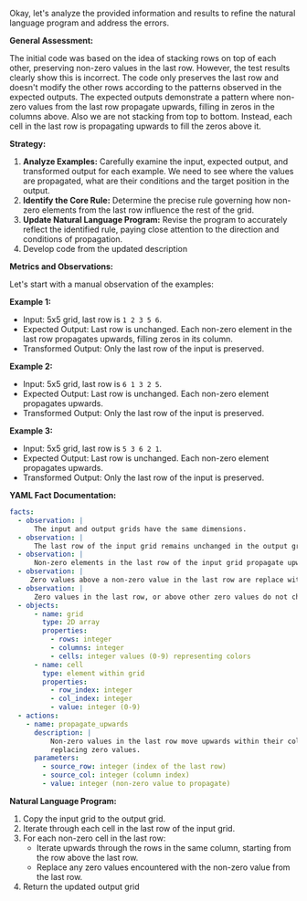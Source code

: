 Okay, let's analyze the provided information and results to refine the natural language program and address the errors.

**General Assessment:**

The initial code was based on the idea of stacking rows on top of each other, preserving non-zero values in the last row. However, the test results clearly show this is incorrect. The code only preserves the last row and doesn't modify the other rows according to the patterns observed in the expected outputs. The expected outputs demonstrate a pattern where non-zero values from the last row propagate upwards, filling in zeros in the columns above. Also we are not stacking from top to bottom. Instead, each cell in the last row is propagating upwards to fill the zeros above it.

**Strategy:**

1.  **Analyze Examples:** Carefully examine the input, expected output, and transformed output for each example. We need to see where the values are propagated, what are their conditions and the target position in the output.
2.  **Identify the Core Rule:** Determine the precise rule governing how non-zero elements from the last row influence the rest of the grid.
3.  **Update Natural Language Program:** Revise the program to accurately reflect the identified rule, paying close attention to the direction and conditions of propagation.
4. Develop code from the updated description

**Metrics and Observations:**

Let's start with a manual observation of the examples:

**Example 1:**

*   Input: 5x5 grid, last row is `1 2 3 5 6`.
*   Expected Output: Last row is unchanged. Each non-zero element in the last row propagates upwards, filling zeros in its column.
*   Transformed Output: Only the last row of the input is preserved.

**Example 2:**

*   Input: 5x5 grid, last row is `6 1 3 2 5`.
*   Expected Output: Last row is unchanged. Each non-zero element propagates upwards.
*   Transformed Output: Only the last row of the input is preserved.

**Example 3:**

*   Input: 5x5 grid, last row is `5 3 6 2 1`.
*   Expected Output: Last row is unchanged. Each non-zero element propagates upwards.
*   Transformed Output: Only the last row of the input is preserved.

**YAML Fact Documentation:**


```yaml
facts:
  - observation: |
      The input and output grids have the same dimensions.
  - observation: |
      The last row of the input grid remains unchanged in the output grid.
  - observation: |
      Non-zero elements in the last row of the input grid propagate upwards in their respective columns in the output grid.
  - observation: |
     Zero values above a non-zero value in the last row are replace with a copy of the non-zero value from the last row.
  - observation: |
      Zero values in the last row, or above other zero values do not change.
  - objects:
      - name: grid
        type: 2D array
        properties:
          - rows: integer
          - columns: integer
          - cells: integer values (0-9) representing colors
      - name: cell
        type: element within grid
        properties:
          - row_index: integer
          - col_index: integer
          - value: integer (0-9)
  - actions:
    - name: propagate_upwards
      description: |
          Non-zero values in the last row move upwards within their column,
          replacing zero values.
      parameters:
        - source_row: integer (index of the last row)
        - source_col: integer (column index)
        - value: integer (non-zero value to propagate)
```


**Natural Language Program:**

1.  Copy the input grid to the output grid.
2.  Iterate through each cell in the last row of the input grid.
3.  For each non-zero cell in the last row:
    *   Iterate upwards through the rows in the same column, starting from the row above the last row.
    *   Replace any zero values encountered with the non-zero value from the last row.
4. Return the updated output grid
